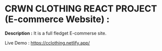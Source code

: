 # CRWN CLOTHING REACT PROJECT (E-commerce Website) :

**Description :**
It is a full fledget E-commerse site.

Live Demo : https://cclothing.netlify.app/